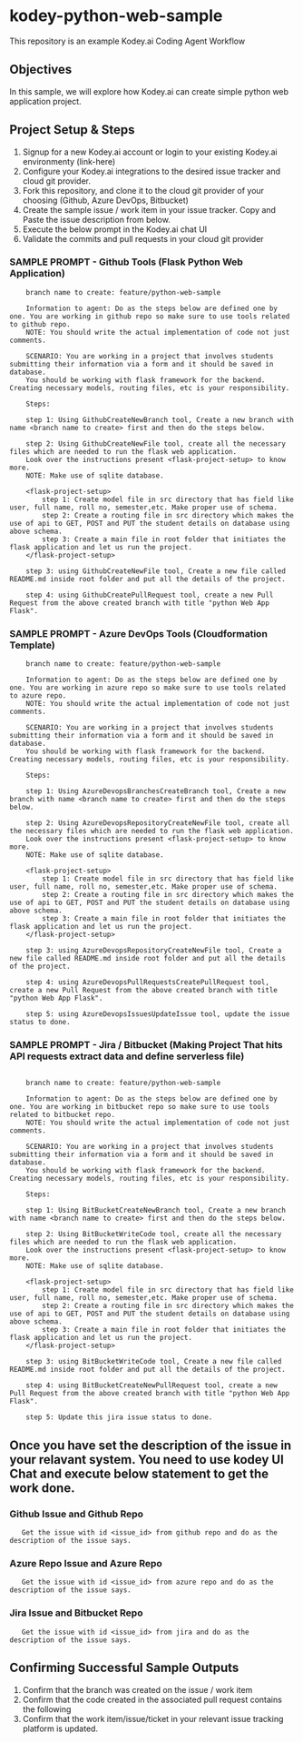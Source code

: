 # kodey-python-web-sample

This repository is an example Kodey.ai Coding Agent Workflow

## Objectives

In this sample, we will explore how Kodey.ai can create simple python web application project.

## Project Setup & Steps 

1. Signup for a new Kodey.ai account or login to your existing Kodey.ai environmenty (link-here)
2. Configure your Kodey.ai integrations to the desired issue tracker and cloud git provider.
3. Fork this repository, and clone it to the cloud git provider of your choosing (Github, Azure DevOps, Bitbucket)
4. Create the sample issue / work item in your issue tracker. Copy and Paste the issue description from below.
5. Execute the below prompt in the Kodey.ai chat UI
6. Validate the commits and pull requests in your cloud git provider

### SAMPLE PROMPT - Github Tools (Flask Python Web Application)
```
    branch name to create: feature/python-web-sample

    Information to agent: Do as the steps below are defined one by one. You are working in github repo so make sure to use tools related to github repo.
    NOTE: You should write the actual implementation of code not just comments.

    SCENARIO: You are working in a project that involves students submitting their information via a form and it should be saved in database.
    You should be working with flask framework for the backend. Creating necessary models, routing files, etc is your responsibility.

    Steps:

    step 1: Using GithubCreateNewBranch tool, Create a new branch with name <branch name to create> first and then do the steps below.

    step 2: Using GithubCreateNewFile tool, create all the necessary files which are needed to run the flask web application.
    Look over the instructions present <flask-project-setup> to know more.
    NOTE: Make use of sqlite database.
    
    <flask-project-setup>
        step 1: Create model file in src directory that has field like user, full name, roll no, semester,etc. Make proper use of schema.
        step 2: Create a routing file in src directory which makes the use of api to GET, POST and PUT the student details on database using above schema.
        step 3: Create a main file in root folder that initiates the flask application and let us run the project.
    </flask-project-setup>

    step 3: using GithubCreateNewFile tool, Create a new file called README.md inside root folder and put all the details of the project.

    step 4: using GithubCreatePullRequest tool, create a new Pull Request from the above created branch with title "python Web App Flask".

```

### SAMPLE PROMPT - Azure DevOps Tools (Cloudformation Template)
```
    branch name to create: feature/python-web-sample

    Information to agent: Do as the steps below are defined one by one. You are working in azure repo so make sure to use tools related to azure repo.
    NOTE: You should write the actual implementation of code not just comments.

    SCENARIO: You are working in a project that involves students submitting their information via a form and it should be saved in database.
    You should be working with flask framework for the backend. Creating necessary models, routing files, etc is your responsibility.

    Steps:

    step 1: Using AzureDevopsBranchesCreateBranch tool, Create a new branch with name <branch name to create> first and then do the steps below.

    step 2: Using AzureDevopsRepositoryCreateNewFile tool, create all the necessary files which are needed to run the flask web application.
    Look over the instructions present <flask-project-setup> to know more.
    NOTE: Make use of sqlite database.
    
    <flask-project-setup>
        step 1: Create model file in src directory that has field like user, full name, roll no, semester,etc. Make proper use of schema.
        step 2: Create a routing file in src directory which makes the use of api to GET, POST and PUT the student details on database using above schema.
        step 3: Create a main file in root folder that initiates the flask application and let us run the project.
    </flask-project-setup>

    step 3: using AzureDevopsRepositoryCreateNewFile tool, Create a new file called README.md inside root folder and put all the details of the project.

    step 4: using AzureDevopsPullRequestsCreatePullRequest tool, create a new Pull Request from the above created branch with title "python Web App Flask".

    step 5: using AzureDevopsIssuesUpdateIssue tool, update the issue status to done.
```

### SAMPLE PROMPT - Jira / Bitbucket (Making Project That hits API requests extract data and define serverless file)
```

    branch name to create: feature/python-web-sample

    Information to agent: Do as the steps below are defined one by one. You are working in bitbucket repo so make sure to use tools related to bitbucket repo.
    NOTE: You should write the actual implementation of code not just comments. 

    SCENARIO: You are working in a project that involves students submitting their information via a form and it should be saved in database.
    You should be working with flask framework for the backend. Creating necessary models, routing files, etc is your responsibility.

    Steps:

    step 1: Using BitBucketCreateNewBranch tool, Create a new branch with name <branch name to create> first and then do the steps below.

    step 2: Using BitBucketWriteCode tool, create all the necessary files which are needed to run the flask web application.
    Look over the instructions present <flask-project-setup> to know more.
    NOTE: Make use of sqlite database.
    
    <flask-project-setup>
        step 1: Create model file in src directory that has field like user, full name, roll no, semester,etc. Make proper use of schema.
        step 2: Create a routing file in src directory which makes the use of api to GET, POST and PUT the student details on database using above schema.
        step 3: Create a main file in root folder that initiates the flask application and let us run the project.
    </flask-project-setup>

    step 3: using BitBucketWriteCode tool, Create a new file called README.md inside root folder and put all the details of the project.

    step 4: using BitBucketCreateNewPullRequest tool, create a new Pull Request from the above created branch with title "python Web App Flask".

    step 5: Update this jira issue status to done.

```

## Once you have set the description of the issue in your relavant system. You need to use kodey UI Chat and execute below statement to get the work done. 

### Github Issue and Github Repo
```
   Get the issue with id <issue_id> from github repo and do as the description of the issue says.
```

### Azure Repo Issue and Azure Repo
```
   Get the issue with id <issue_id> from azure repo and do as the description of the issue says.
```

### Jira Issue and Bitbucket Repo
```
   Get the issue with id <issue_id> from jira and do as the description of the issue says.
```

## Confirming Successful Sample Outputs

1. Confirm that the branch was created on the issue / work item
2. Confirm that the code created in the associated pull request contains the following
3. Confirm that the work item/issue/ticket in your relevant issue tracking platform is updated.